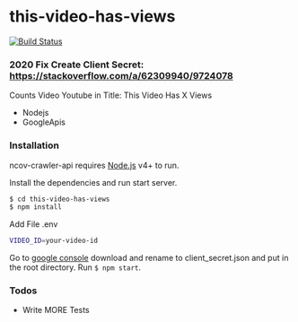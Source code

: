 # this-video-has-views

[![Build Status](https://travis-ci.org/joemccann/dillinger.svg?branch=master)](https://travis-ci.org/joemccann/dillinger)

### 2020 Fix Create Client Secret: https://stackoverflow.com/a/62309940/9724078

Counts Video Youtube in Title: This Video Has X Views

  - Nodejs
  - GoogleApis

### Installation

ncov-crawler-api requires [Node.js](https://nodejs.org/) v4+ to run.

Install the dependencies and run start server.


```sh
$ cd this-video-has-views
$ npm install
```
Add File .env
```sh
VIDEO_ID=your-video-id
```
Go to [google console](https://console.developers.google.com/apis/dashboard) download and rename to client_secret.json and put in the root directory.
Run ```$ npm start```.

### Todos

 - Write MORE Tests
